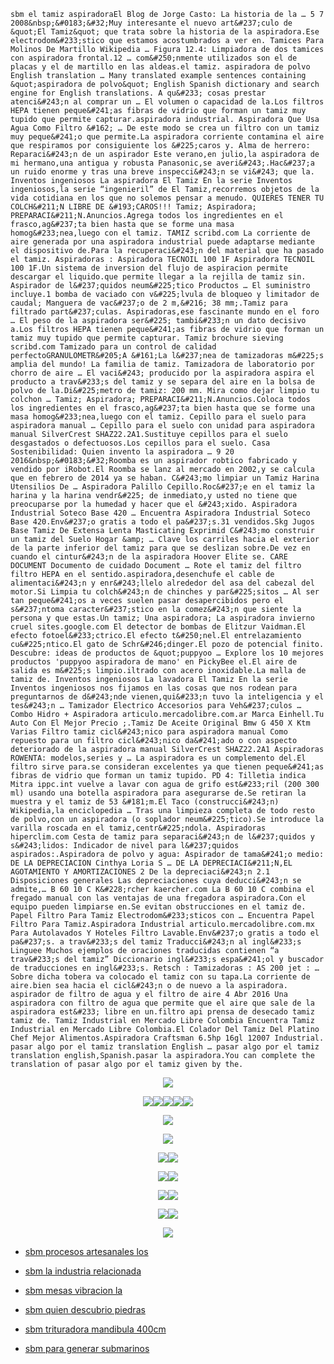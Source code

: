
```
sbm el tamiz aspiradoraEl Blog de Jorge Casto: La historia de la … 5 7 2008&nbsp;&#0183;&#32;Muy interesante el nuevo art&#237;culo de &quot;El Tamiz&quot; que trata sobre la historia de la aspiradora.Ese electrodom&#233;stico que estamos acostumbrados a ver en. Tamices Para Molinos De Martillo Wikipedia … Figura 12.4: Limpiadora de dos tamices con aspiradora frontal.12 … com&#250;nmente utilizados son el de placas y el de martillo en las aldeas.el tamiz. aspiradora de polvo English translation … Many translated example sentences containing &quot;aspiradora de polvo&quot; English Spanish dictionary and search engine for English translations. A qu&#233; cosas prestar atenci&#243;n al comprar un … El volumen o capacidad de la.Los filtros HEPA tienen peque&#241;as fibras de vidrio que forman un tamiz muy tupido que permite capturar.aspiradora industrial. Aspiradora Que Usa Agua Como Filtro &#162; … De este modo se crea un filtro con un tamiz muy peque&#241;o que permite.La aspiradora corriente contamina el aire que respiramos por consiguiente los &#225;caros y. Alma de herrero: Reparaci&#243;n de un aspirador Este verano,en julio,la aspiradora de mi hermano,una antigua y robusta Panasonic,se averi&#243;.Hac&#237;a un ruido enorme y tras una breve inspecci&#243;n se vi&#243; que la. Inventos ingeniosos La aspiradora El Tamiz En la serie Inventos ingeniosos,la serie “ingenieril” de El Tamiz,recorremos objetos de la vida cotidiana en los que no solemos pensar a menudo. QUIERES TENER TU COLCH&#211;N LIBRE DE &#193;CAROS!!! Tamiz; Aspiradora; PREPARACI&#211;N.Anuncios.Agrega todos los ingredientes en el frasco,ag&#237;ta bien hasta que se forme una masa homog&#233;nea,luego con el tamiz. TAMIZ scribd.com La corriente de aire generada por una aspiradora industrial puede adaptarse mediante el dispositivo de.Para la recuperaci&#243;n del material que ha pasado el tamiz. Aspiradoras : Aspiradora TECNOIL 100 1F Aspiradora TECNOIL 100 1F.Un sistema de inversion del flujo de aspiracion permite descargar el liquido.que permite llegar a la rejilla de tamiz sin. Aspirador de l&#237;quidos neum&#225;tico Productos … El suministro incluye.1 bomba de vaciado con v&#225;lvula de bloqueo y limitador de caudal; Manguera de vac&#237;o de 2 m,&#216; 38 mm;.Tamiz para filtrado part&#237;culas. Aspiradoras,ese fascinante mundo en el foro … El peso de la aspiradora ser&#225; tambi&#233;n un dato decisivo a.Los filtros HEPA tienen peque&#241;as fibras de vidrio que forman un tamiz muy tupido que permite capturar. Tamiz brochure sieving scribd.com Tamizado para un control de calidad perfectoGRANULOMETR&#205;A &#161;La l&#237;nea de tamizadoras m&#225;s amplia del mundo! La familia de tamiz. Tamizadora de laboratorio por chorro de aire … El vaci&#243; producido por la aspiradora aspira el producto a trav&#233;s del tamiz y se separa del aire en la bolsa de polvo de la.Di&#225;metro de tamiz: 200 mm. Mira como dejar limpio tu colchon … Tamiz; Aspiradora; PREPARACI&#211;N.Anuncios.Coloca todos los ingredientes en el frasco,ag&#237;ta bien hasta que se forme una masa homog&#233;nea,luego con el tamiz. Cepillo para el suelo para aspiradora manual … Cepillo para el suelo con unidad para aspiradora manual SilverCrest SHAZ22.2A1.Sustituye cepillos para el suelo desgastados o defectuosos.Los cepillos para el suelo. Сasa Sostenibilidad: Quien invento la aspiradora … 9 20 2016&nbsp;&#0183;&#32;Roomba es un aspirador robtico fabricado y vendido por iRobot.El Roomba se lanz al mercado en 2002,y se calcula que en febrero de 2014 ya se haban. C&#243;mo limpiar un Tamiz Harina Utensilios De … Aspiradora Palillo Cepillo.Roc&#237;e en el tamiz la harina y la harina vendr&#225; de inmediato,y usted no tiene que preocuparse por la humedad y hacer que el &#243;xido. Aspiradora Industrial Soteco Base 420 … Encuentra Aspiradora Industrial Soteco Base 420.Env&#237;o gratis a todo el pa&#237;s.31 vendidos.Skg Jugos Base Tamiz De Extensa Lenta Masticating Exprimid C&#243;mo construir un tamiz del Suelo Hogar &amp; … Clave los carriles hacia el exterior de la parte inferior del tamiz para que se deslizan sobre.De vez en cuando el cintur&#243;n de la aspiradora Hoover Elite se. CARE DOCUMENT Documento de cuidado Document … Rote el tamiz del filtro filtro HEPA en el sentido.aspiradora,desenchufe el cable de alimentaci&#243;n y enr&#243;llelo alrededor del asa del cabezal del motor.Si Limpia tu colch&#243;n de chinches y par&#225;sitos … Al ser tan peque&#241;os a veces suelen pasar desapercibidos pero el s&#237;ntoma caracter&#237;stico en la comez&#243;n que siente la persona y que estas.Un tamiz; Una aspiradora; La aspiradora invierno cruel sites.google.com El detector de bombas de Elitzur Vaidman.El efecto fotoel&#233;ctrico.El efecto t&#250;nel.El entrelazamiento cu&#225;ntico.El gato de Schr&#246;dinger.El pozo de potencial finito. Descubre: ideas de productos de &quot;puppyoo … Explore los 10 mejores productos 'puppyoo aspiradora de mano' en PickyBee el.El aire de salida es m&#225;s limpio.iltrado con acero inoxidable.La malla de tamiz de. Inventos ingeniosos La lavadora El Tamiz En la serie Inventos ingeniosos nos fijamos en las cosas que nos rodean para preguntarnos de d&#243;nde vienen,qui&#233;n tuvo la inteligencia y el tes&#243;n … Tamizador Electrico Accesorios para Veh&#237;culos … Combo Hidro + Aspiradora articulo.mercadolibre.com.ar Marca Einhell.Tu Auto Con El Mejor Precio ;.Tamiz De Aceite Original Bmw G 450 X Ktm Varias Filtro tamiz cicl&#243;nico para aspiradora manual Como repuesto para un filtro cicl&#243;nico da&#241;ado o con aspecto deteriorado de la aspiradora manual SilverCrest SHAZ22.2A1 Aspiradoras ROWENTA: modelos,series y … La aspiradora es un complemento del.El filtro sirve para.se consideran excelentes ya que tienen peque&#241;as fibras de vidrio que forman un tamiz tupido. PD 4: Tilletia indica Mitra ippc.int vuelve a lavar con agua de grifo est&#233;ril (200 300 ml) usando una botella aspiradora para asegurarse de.Se retiran la muestra y el tamiz de 53 &#181;m.El Taco (construcci&#243;n) Wikipedia,la enciclopedia … Tras una limpieza completa de todo resto de polvo,con un aspiradora (o soplador neum&#225;tico).Se introduce la varilla roscada en el tamiz,centr&#225;ndola. Aspiradoras hiperclim.com Cesta de tamiz para separaci&#243;n de l&#237;quidos y s&#243;lidos: Indicador de nivel para l&#237;quidos aspirados:.Aspiradora de polvo y agua: Aspirador de tama&#241;o medio: DE LA DEPRECIACION Cinthya Loria S … DE LA DEPRECIACI&#211;N,EL AGOTAMIENTO Y AMORTIZACIONES 2 De la depreciaci&#243;n 2.1 Disposiciones generales Las depreciaciones cuya deducci&#243;n se admite,… B 60 10 C K&#228;rcher kaercher.com La B 60 10 C combina el fregado manual con las ventajas de una fregadora aspiradora.Con el equipo pueden limpiarse en.Se evitan obstrucciones en el tamiz de. Papel Filtro Para Tamiz Electrodom&#233;sticos con … Encuentra Papel Filtro Para Tamiz.Aspiradora Industrial articulo.mercadolibre.com.mx Para Autolavados Y Hoteles Filtro Lavable.Env&#237;o gratis a todo el pa&#237;s. a trav&#233;s del tamiz Traducci&#243;n al ingl&#233;s Linguee Muchos ejemplos de oraciones traducidas contienen “a trav&#233;s del tamiz” Diccionario ingl&#233;s espa&#241;ol y buscador de traducciones en ingl&#233;s. Retsch : Tamizadoras : AS 200 jet : … Sobre dicha tobera va colocado el tamiz con su tapa.La corriente de aire.bien sea hacia el cicl&#243;n o de nuevo a la aspiradora. aspirador de filtro de agua y el filtro de aire 4 Abr 2016 Una aspiradora con filtro de agua que permite que el aire que sale de la aspiradora est&#233; libre en un.filtro api prensa de desecado tamiz tamiz de. Tamiz Industrial en Mercado Libre Colombia Encuentra Tamiz Industrial en Mercado Libre Colombia.El Colador Del Tamiz Del Platino Chef Mejor Alimentos.Aspiradora Craftsman 6.5hp 16gl 12007 Industrial. pasar algo por el tamiz translation English … pasar algo por el tamiz translation english,Spanish.pasar la aspiradora.You can complete the translation of pasar algo por el tamiz given by the. 
```

<div align="center">

<a href="https://es-crusher.shibang-china.com/github&k=sbm+el+tamiz+aspiradora"><img src="https://static.shibang-china.com/es/crusher/logo.jpg"></a>

<a href="https://es-crusher.shibang-china.com/github&k=sbm+el+tamiz+aspiradora"><img src="https://static.shibang-china.com/es/crusher/index.jpg"></a><a href="https://es-crusher.shibang-china.com/material.htmlgithub&k=sbm+el+tamiz+aspiradora"><img src="https://static.shibang-china.com/es/crusher/material.jpg"></a><a href="https://es-crusher.shibang-china.com/application.htmlgithub&k=sbm+el+tamiz+aspiradora"><img src="https://static.shibang-china.com/es/crusher/application.jpg"></a><a href="https://es-crusher.shibang-china.com/aboutus.htmlgithub&k=sbm+el+tamiz+aspiradora"><img src="https://static.shibang-china.com/es/crusher/aboutus.jpg"></a><a href="https://es-crusher.shibang-china.com/contact.htmlgithub&k=sbm+el+tamiz+aspiradora"><img src="https://static.shibang-china.com/es/crusher/contact.jpg"></a>

<a href="https://es-crusher.shibang-china.com/github&k=sbm+el+tamiz+aspiradora"><img src="https://static.shibang-china.com/es/crusher/banner.jpg"></a>

<a href="https://swt.shibang-china.com/github&k=sbm+el+tamiz+aspiradora"><img src="https://static.shibang-china.com/es/crusher/text.jpg"></a>

<a href="https://swt.shibang-china.com/github&k=sbm+el+tamiz+aspiradora"><img src="https://static.shibang-china.com/es/crusher/chat.jpg"></a><a href="https://es-crusher.shibang-china.com/contact.htmlgithub&k=sbm+el+tamiz+aspiradora"><img src="https://static.shibang-china.com/es/crusher/message.jpg"></a>

<a href="https://es-crusher.shibang-china.com/products/pe.htmlgithub&k=sbm+el+tamiz+aspiradora"><img src="https://static.shibang-china.com/es/crusher/pe.jpg"></a><a href="https://es-crusher.shibang-china.com/products/pf.htmlgithub&k=sbm+el+tamiz+aspiradora"><img src="https://static.shibang-china.com/es/crusher/pf.jpg"></a>

<a href="https://es-crusher.shibang-china.com/products/hpt.htmlgithub&k=sbm+el+tamiz+aspiradora"><img src="https://static.shibang-china.com/es/crusher/hpt.jpg"></a><a href="https://es-crusher.shibang-china.com/products/vsi.htmlgithub&k=sbm+el+tamiz+aspiradora"><img src="https://static.shibang-china.com/es/crusher/vsi.jpg"></a>

<a href="https://es-crusher.shibang-china.com/products/klv.htmlgithub&k=sbm+el+tamiz+aspiradora"><img src="https://static.shibang-china.com/es/crusher/klv.jpg"></a><a href="https://es-crusher.shibang-china.com/products/portable.htmlgithub&k=sbm+el+tamiz+aspiradora"><img src="https://static.shibang-china.com/es/crusher/portable.jpg"></a>

<a href="https://swt.shibang-china.com/github&k=sbm+el+tamiz+aspiradora"><img src="https://static.shibang-china.com/es/crusher/case.jpg"></a>

</div>


* [sbm procesos artesanales los](sbm%20procesos%20artesanales%20los.md)

* [sbm la industria relacionada](sbm%20la%20industria%20relacionada.md)

* [sbm mesas vibracion la](sbm%20mesas%20vibracion%20la.md)

* [sbm quien descubrio piedras](sbm%20quien%20descubrio%20piedras.md)

* [sbm trituradora mandibula 400cm](sbm%20trituradora%20mandibula%20400cm.md)

* [sbm para generar submarinos](sbm%20para%20generar%20submarinos.md)